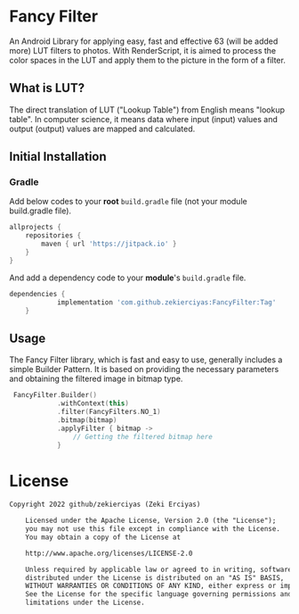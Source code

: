 # Fancy Filter

An Android Library for applying easy, fast and effective 63 (will be added more) LUT filters to photos. With RenderScript, it is aimed to process the color spaces in the LUT and apply them to the picture in the form of a filter.

## What is LUT?
The direct translation of LUT ("Lookup Table") from English means "lookup table". In computer science, it means data where input (input) values and output (output) values are mapped and calculated. 

## Initial Installation
### Gradle
Add below codes to your **root** `build.gradle` file (not your module build.gradle file).
```gradle
allprojects {
    repositories {
        maven { url 'https://jitpack.io' }
    }
}
```
And add a dependency code to your **module**'s `build.gradle` file.
```gradle
dependencies {
	        implementation 'com.github.zekierciyas:FancyFilter:Tag'
	}
```


## Usage

The Fancy Filter library, which is fast and easy to use, generally includes a simple Builder Pattern. It is based on providing the necessary parameters and obtaining the filtered image in bitmap type.

```kotlin
 FancyFilter.Builder()
            .withContext(this)
            .filter(FancyFilters.NO_1)
            .bitmap(bitmap)
            .applyFilter { bitmap ->
                // Getting the filtered bitmap here
            }
```

# License
```xml
Copyright 2022 github/zekierciyas (Zeki Erciyas)

    Licensed under the Apache License, Version 2.0 (the "License");
    you may not use this file except in compliance with the License.
    You may obtain a copy of the License at

    http://www.apache.org/licenses/LICENSE-2.0

    Unless required by applicable law or agreed to in writing, software
    distributed under the License is distributed on an "AS IS" BASIS,
    WITHOUT WARRANTIES OR CONDITIONS OF ANY KIND, either express or implied.
    See the License for the specific language governing permissions and
    limitations under the License.
```


